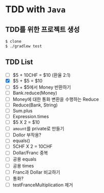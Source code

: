 # TDD with `Java`

## TDD를 위한 프로젝트 생성
```bash
$ clone 
$ ./gradlew test

```
## TDD List

- [ ]  $5 + 10CHF = $10 (환율 2:1)
- [X]  $5 + $5 = $10
- [ ]  $5 + $5에서 Money 반환하기
- [ ]  Bank.reduce(Money)
- [ ]  Money에 대한 통화 변환을 수행하는 Reduce
- [ ]  Reduce(Bank, String)
- [ ]  Sum.plus
- [ ]  Expression.times
- [ ]  $5 X 2 = $10
- [ ]  `amount`를 private로 만들기
- [ ]  Dollor 부작용?
- [ ]  equals()
- [ ]  5CHF X 2 = 10CHF
- [ ]  Dollar/Franc 중복
- [ ]  공용 equals
- [ ]  공용 times
- [ ]  Franc과 Dollar 비교하기
- [ ]  통화?
- [ ]  testFranceMultiplication 제거
